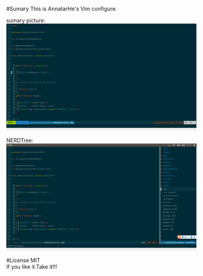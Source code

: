 #Sumary
This is AnnatarHe's Vim configure.

sumary picture:
<img src="images/sumary.png">

NERDTree:
<img src="images/nerdtree.png">

#License
MIT   
If you like it.Take it!!!
